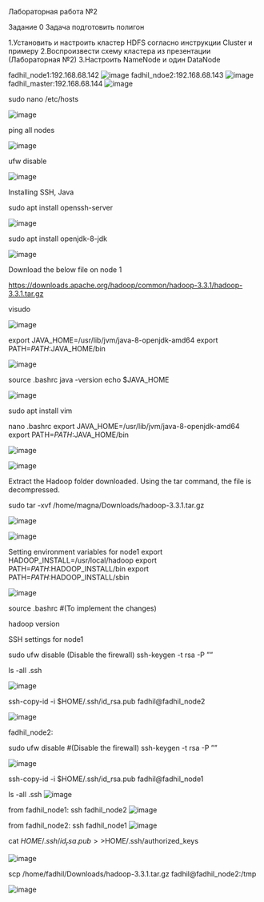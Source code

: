 Лабораторная работа №2

Задание 0
Задача подготовить полигон

1.Установить и настроить кластер HDFS согласно инструкции Cluster и примеру
2.Воспроизвести схему кластера из презентации (Лабораторная №2)
3.Настроить NameNode и один DataNode

fadhil_node1:192.168.68.142
![image](https://user-images.githubusercontent.com/79476134/144881182-2db0b0cd-baaf-487d-9d5b-b0d83a201e04.png)
fadhil_ndoe2:192.168.68.143
![image](https://user-images.githubusercontent.com/79476134/144881341-d7b22480-c13e-4f8b-a83f-ca8c0cc6524b.png)
fadhil_master:192.168.68.144
![image](https://user-images.githubusercontent.com/79476134/144885876-11722d97-7da4-4658-83ae-3c13e848e415.png)


sudo nano /etc/hosts

![image](https://user-images.githubusercontent.com/79476134/144924871-e81bed19-f0b9-4230-8b94-890a028b4a67.png)


ping all nodes 

![image](https://user-images.githubusercontent.com/79476134/144925044-57d2f9ff-e06f-46ae-a5e6-dae7070794ae.png)

ufw disable

![image](https://user-images.githubusercontent.com/79476134/144925175-dab7ec2b-3d36-4131-a587-d9092c958585.png)

Installing SSH, Java

sudo apt install openssh-server

![image](https://user-images.githubusercontent.com/79476134/144925454-8718b39e-922d-466f-9935-d1e8ea574ca2.png)


sudo apt install openjdk-8-jdk

![image](https://user-images.githubusercontent.com/79476134/144925654-20c25335-7575-4270-bdfb-8f341ab2c668.png)


Download the below file on node 1

 https://downloads.apache.org/hadoop/common/hadoop-3.3.1/hadoop-3.3.1.tar.gz
 
 visudo
 
![image](https://user-images.githubusercontent.com/79476134/144928115-b0a469a0-2809-4fa7-9f8b-5561a89cdaf5.png)


export JAVA_HOME=/usr/lib/jvm/java-8-openjdk-amd64
export PATH=$PATH:$JAVA_HOME/bin

![image](https://user-images.githubusercontent.com/79476134/144886991-6ed39ab8-f01c-423a-a94f-45e8d7c98dcb.png)

source .bashrc
java -version
echo $JAVA_HOME 

![image](https://user-images.githubusercontent.com/79476134/144887282-a446b3ad-5ccf-4830-bc44-2333b286e2ad.png)

sudo apt install vim

nano .bashrc
export JAVA_HOME=/usr/lib/jvm/java-8-openjdk-amd64
export PATH=$PATH:$JAVA_HOME/bin

![image](https://user-images.githubusercontent.com/79476134/144928822-ab26ca73-be5a-411a-9161-281c740d8bd3.png)

![image](https://user-images.githubusercontent.com/79476134/144888967-22d23c33-4bbf-4fa3-b8cf-ff9264914cae.png)

Extract the Hadoop folder downloaded. Using the tar command, the file is decompressed.

sudo tar -xvf /home/magna/Downloads/hadoop-3.3.1.tar.gz

![image](https://user-images.githubusercontent.com/79476134/144929328-3a96a8a6-0aec-4f1f-a8dd-c79b5ef7a591.png)

![image](https://user-images.githubusercontent.com/79476134/144929643-ddcb4f69-0b28-4a32-9222-676d3bcb7cc3.png)

Setting environment variables for node1
export HADOOP_INSTALL=/usr/local/hadoop
export PATH=$PATH:$HADOOP_INSTALL/bin
export PATH=$PATH:$HADOOP_INSTALL/sbin

![image](https://user-images.githubusercontent.com/79476134/144891238-c8c061ce-c813-440a-a96f-f5d94f3d7463.png)

source .bashrc                         #(To implement the changes)

hadoop version   

SSH settings for node1

sudo ufw disable (Disable the firewall)
ssh-keygen -t rsa -P ””

ls -all .ssh

![image](https://user-images.githubusercontent.com/79476134/144930544-6781c1bf-be09-4020-9e0a-f930740e534b.png)

ssh-copy-id -i $HOME/.ssh/id_rsa.pub fadhil@fadhil_node2

![image](https://user-images.githubusercontent.com/79476134/144930566-7f0f350d-04bb-462b-84b2-6adabf92af52.png)

fadhil_node2:

sudo ufw disable                        #(Disable the firewall)
ssh-keygen -t rsa -P ””

![image](https://user-images.githubusercontent.com/79476134/144912653-7a91c665-07d1-423f-aafd-5046f908e686.png)

ssh-copy-id -i $HOME/.ssh/id_rsa.pub fadhil@fadhil_node1

ls -all .ssh
![image](https://user-images.githubusercontent.com/79476134/144931204-49e58937-90f4-4b5d-85c4-673d5c4308c8.png)

from fadhil_node1:
ssh fadhil_node2
![image](https://user-images.githubusercontent.com/79476134/144931501-f2227333-7c6c-407c-9f5f-609873f734af.png)

from fadhil_node2:
ssh fadhil_node1
![image](https://user-images.githubusercontent.com/79476134/144931593-91daeb9e-369e-4851-bdf0-e8c19aa8082d.png)


cat $HOME/.ssh/id_rsa.pub>>$HOME/.ssh/authorized_keys

![image](https://user-images.githubusercontent.com/79476134/144932857-bf3fd24f-b935-4e24-af73-19abdfc01131.png)

scp /home/fadhil/Downloads/hadoop-3.3.1.tar.gz fadhil@fadhil_node2:/tmp

![image](https://user-images.githubusercontent.com/79476134/144932805-0cdf7ed0-2189-46e8-935e-e0564e347db9.png)

